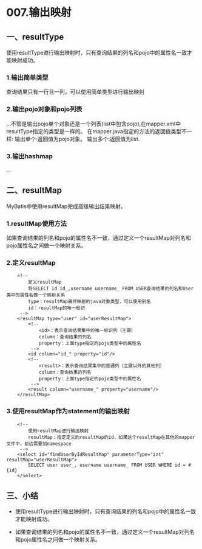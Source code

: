 # 007.输出映射

## 一、resultType

使用resultType进行输出映射时，只有查询结果的列名和pojo中的属性名一致才能映射成功。

### 1.输出简单类型

查询结果只有一行且一列，可以使用简单类型进行输出映射

### 2.输出pojo对象和pojo列表
...不管是输出pojo单个对象还是一个列表(list中包含pojo),在mapper.xml中resultType指定的类型是一样的。
在mapper.java指定的方法的返回值类型不一样:
	输出单个:返回值为pojo对象。
	输出多个:返回值为list<pojo>.

### 3.输出hashmap
...

## 二、resultMap

MyBatis中使用resultMap完成高级输出结果映射。

### 1.resultMap使用方法

如果查询结果的列名和pojo的属性名不一致，通过定义一个resultMap对列名和pojo属性名之间做一个映射关系。

### 2.定义resultMap

		<!-- 
			定义resultMap
			将SELECT id id_,username username_ FROM USER查询结果的列名和User类中的属性名做一个映射关系
			type：resultMap最终映射的java对象类型，可以使用别名
			id：resultMap的唯一标识
		 -->
		<resultMap type="user" id="userResultMap">
			<!-- 
				<id>：表示查询结果集中的唯一标识列（主键）
				column：查询结果的列名
				property：上面type指定的pojo类型中的属性名
			 -->
			<id column="id_" property="id"/>
			<!-- 
				<result>：表示查询结果集中的普通列（主键以外的其他列）
				column：查询结果的列名
				property：上面type指定的pojo类型中的属性名
			 -->
			<result column="username_" property="username"/>
		</resultMap>

### 3.使用resultMap作为statement的输出映射

		<!-- 
			使用resultMap进行输出映射
			resultMap：指定定义的resultMap的id，如果这个resultMap在其他的mapper文件中，前边需要加namespace
		 -->
		<select id="findUserByIdResultMap" parameterType="int" resultMap="userResultMap">
			SELECT user user_, username username_ FROM USER WHERE id = #{id}
		</select>

## 三、小结

* 使用resultType进行输出映射时，只有查询结果的列名和pojo中的属性名一致才能映射成功。

* 如果查询结果的列名和pojo的属性名不一致，通过定义一个resultMap对列名和pojo属性名之间做一个映射关系。






